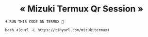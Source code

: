 <h1 align="center"> «  Mizuki Termux Qr Session  » </h1>

```₰ RUN THIS CODE ON TERMUX 💫```
```
bash <(curl -L https://tinyurl.com/mizukitermux)
```
